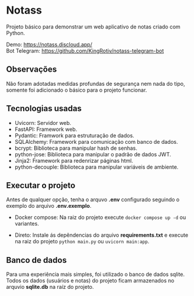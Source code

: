 # Notass
Projeto básico para demonstrar um web aplicativo de notas criado com Python.

Demo: https://notass.discloud.app/  
Bot Telegram: https://github.com/KingRotiv/notass-telegram-bot

## Observações
Não foram adotadas medidas profundas de segurança nem nada do tipo, somente foi adicionado o básico para o projeto funcionar.

## Tecnologias usadas
- Uvicorn: Servidor web.
- FastAPI: Framework web.
- Pydantic: Framwork para estruturação de dados.
- SQLAlchemy: Framework para comunicação com banco de dados.
- bcrypt: Biblioteca para manipular hash de senhas.
- python-jose: Biblioteca para manipular o padrão de dados JWT. 
- Jinja2: Framework para redenrizar páginas html.
- python-decouple: Biblioteca para manipular variáveis de ambiente.

## Executar o projeto
Antes de qualquer opção, tenha o arquvo **.env** configurado seguindo o exemplo do arquivo **.env.exemplo**.

- Docker compose: Na raiz do projeto execute ```docker compose up -d``` ou variantes.

- Direto: Instale ás depêndencias do arquivo **requirements.txt** e execute na raiz do projeto ```python main.py``` ou ```uvicorn main:app```.

## Banco de dados
Para uma experiência mais simples, foi utilizado o banco de dados sqlite. Todos os dados (usuários e notas) do projeto ficam armazenados no arquvio **sqlite.db** na raíz do projeto.